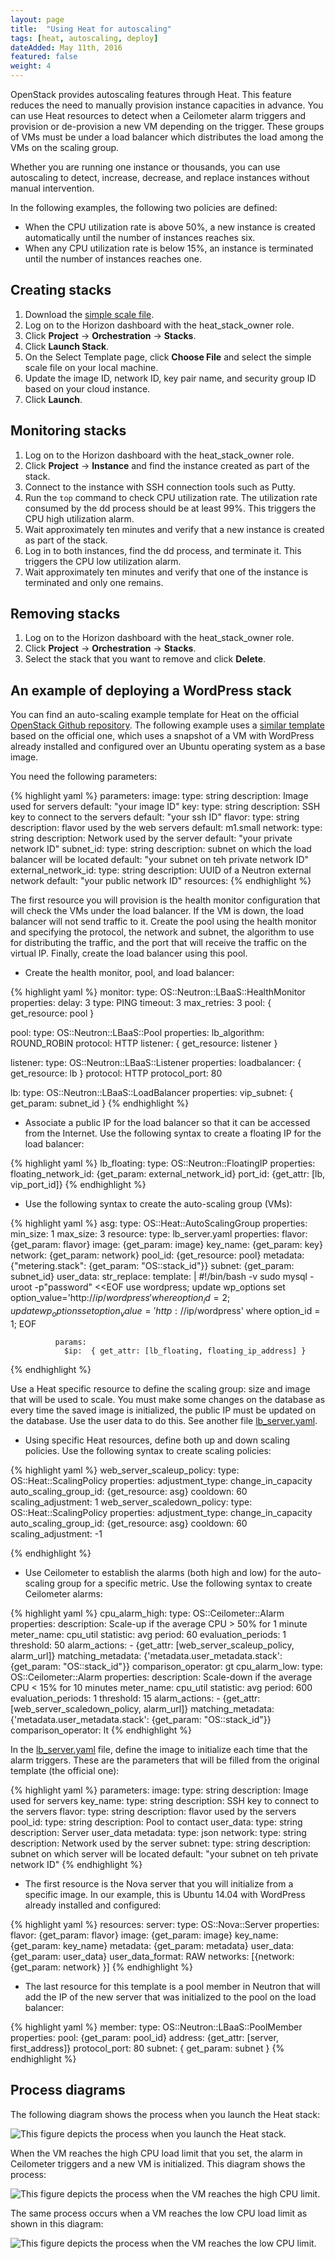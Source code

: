 ```yaml
---
layout: page
title:  "Using Heat for autoscaling"
tags: [heat, autoscaling, deploy]
dateAdded: May 11th, 2016
featured: false
weight: 4
---
```


OpenStack provides autoscaling features through Heat. This feature reduces the need to manually provision instance capacities in advance. You can use Heat resources to detect when a Ceilometer alarm triggers and provision or de-provision a new VM depending on the trigger. These groups of VMs must be under a load balancer which distributes the load among the VMs on the scaling group.

Whether you are running one instance or thousands, you can use autoscaling to detect, increase, decrease, and replace instances without manual intervention.

In the following examples, the following two policies are defined:

* When the CPU utilization rate is above 50%, a new instance is created automatically until the number of instances reaches six.
* When any CPU utilization rate is below 15%, an instance is terminated until the number of instances reaches one.

## Creating stacks
1. Download the [simple scale file](../simplescale.yaml).
2. Log on to the Horizon dashboard with the heat_stack_owner role.
3. Click **Project** -> **Orchestration** -> **Stacks**.
4. Click **Launch Stack**.
5. On the Select Template page, click **Choose File** and select the simple scale file on your local machine.
6. Update the image ID, network ID, key pair name, and security group ID based on your cloud instance.
7. Click **Launch**.

## Monitoring stacks
1. Log on to the Horizon dashboard with the heat_stack_owner role.
1. Click **Project** -> **Instance** and find the instance created as part of the stack.
1. Connect to the instance with SSH connection tools such as Putty.
1. Run the `top` command to check CPU utilization rate. The utilization rate consumed by the dd process should be at least 99%. This triggers the CPU high utilization alarm.
1. Wait approximately ten minutes and verify that a new instance is created as part of the stack.
1. Log in to both instances, find the dd process, and terminate it. This triggers the CPU low utilization alarm.
1. Wait approximately ten minutes and verify that one of the instance is terminated and only one remains.

## Removing stacks
1. Log on to the Horizon dashboard with the heat_stack_owner role.
1. Click **Project** -> **Orchestration** -> **Stacks**.
1. Select the stack that you want to remove and click **Delete**.

## An example of deploying a WordPress stack

You can find an auto-scaling example template for Heat on the official [OpenStack Github repository](https://github.com/openstack/heat-templates/tree/master/hot). 
The following example uses a [similar template](../autobalance_autoscaling.yaml) based on the official one, which uses a snapshot of a VM with WordPress already installed and configured over an Ubuntu operating system as a base image.

You need the following parameters:

{% highlight yaml %}
parameters:
  image:
    type: string
    description: Image used for servers
    default: "your image ID"
  key:
    type: string
    description: SSH key to connect to the servers
    default:  "your ssh ID"
  flavor:
    type: string
    description: flavor used by the web servers
    default: m1.small
  network:
    type: string
    description: Network used by the server
    default:  "your private network ID"
  subnet_id:
    type: string
    description: subnet on which the load balancer will be located
    default:  "your subnet on teh private network ID"
  external_network_id:
    type: string
    description: UUID of a Neutron external network
    default:  "your public network ID"
resources:
{% endhighlight %}

The first resource you will provision is the health monitor configuration that will check the VMs under the load balancer. If the VM is down, the load balancer will not send traffic to it. Create the pool using the health monitor and specifying the protocol, the network and subnet, the algorithm to use for distributing the traffic, and the port that will receive the traffic on the virtual IP. Finally, create the load balancer using this pool.

* Create the health monitor, pool, and load balancer:
	
{% highlight yaml %}
monitor:
  type: OS::Neutron::LBaaS::HealthMonitor
  properties:
    delay: 3
    type: PING
    timeout: 3
    max_retries: 3
    pool: { get_resource: pool }

pool:
  type: OS::Neutron::LBaaS::Pool
  properties:
    lb_algorithm: ROUND_ROBIN
    protocol: HTTP
    listener: { get_resource: listener }

listener:
  type: OS::Neutron::LBaaS::Listener
  properties:
    loadbalancer: { get_resource: lb }
    protocol: HTTP
    protocol_port: 80

lb:
  type: OS::Neutron::LBaaS::LoadBalancer
  properties:
    vip_subnet: { get_param:  subnet_id }
{% endhighlight %}

* Associate a public IP for the load balancer so that it can be accessed from the Internet. Use the following syntax to create a floating IP for the load balancer:

{% highlight yaml %}
lb_floating:
  type: OS::Neutron::FloatingIP
  properties:
    floating_network_id: {get_param: external_network_id}
    port_id: {get_attr: [lb, vip_port_id]}
{% endhighlight %}

* Use the following syntax to create the auto-scaling group (VMs):

{% highlight yaml %}
asg:
    type: OS::Heat::AutoScalingGroup
    properties:
      min_size: 1
      max_size: 3
      resource:
        type: lb_server.yaml
        properties:
          flavor: {get_param: flavor}
          image: {get_param: image}
          key_name: {get_param: key}
          network: {get_param: network}
          pool_id: {get_resource: pool}
          metadata: {"metering.stack": {get_param: "OS::stack_id"}}
          subnet: {get_param:  subnet_id}
          user_data:
            str_replace:
              template: |
                #!/bin/bash -v
                sudo mysql -uroot -p"password" <<EOF
                use wordpress;
                update wp_options set option_value='http://$ip/wordpress' where option_id = 2;
                update wp_options set option_value='http://$ip/wordpress' where option_id = 1;
                EOF

              params:
                $ip:  { get_attr: [lb_floating, floating_ip_address] }		
{% endhighlight %}

Use a Heat specific resource to define the scaling group: size and image that will be used to scale. You must make some changes on the database as every time the saved image is initialized, the public IP must be updated on the database. Use the user data to do this. See another file [lb_server.yaml](../lb_server.yaml).

* Using specific Heat resources, define both up and down scaling policies. Use the following syntax to create scaling policies:

{% highlight yaml %}
web_server_scaleup_policy:
    type: OS::Heat::ScalingPolicy
    properties:
      adjustment_type: change_in_capacity
      auto_scaling_group_id: {get_resource: asg}
      cooldown: 60
      scaling_adjustment: 1
web_server_scaledown_policy:
    type: OS::Heat::ScalingPolicy
    properties:
      adjustment_type: change_in_capacity
      auto_scaling_group_id: {get_resource: asg}
      cooldown: 60
      scaling_adjustment: -1

{% endhighlight %}

* Use Ceilometer to establish the alarms (both high and low) for the auto-scaling group for a specific metric. Use the following syntax to create Ceilometer alarms:

{% highlight yaml %}
 cpu_alarm_high:
    type: OS::Ceilometer::Alarm
    properties:
      description: Scale-up if the average CPU > 50% for 1 minute
      meter_name: cpu_util
      statistic: avg
      period: 60
      evaluation_periods: 1
      threshold: 50
      alarm_actions:
        - {get_attr: [web_server_scaleup_policy, alarm_url]}
      matching_metadata: {'metadata.user_metadata.stack': {get_param: "OS::stack_id"}}
      comparison_operator: gt
  cpu_alarm_low:
    type: OS::Ceilometer::Alarm
    properties:
      description: Scale-down if the average CPU < 15% for 10 minutes
      meter_name: cpu_util
      statistic: avg
      period: 600
      evaluation_periods: 1
      threshold: 15
      alarm_actions:
        - {get_attr: [web_server_scaledown_policy, alarm_url]}
      matching_metadata: {'metadata.user_metadata.stack': {get_param: "OS::stack_id"}}
      comparison_operator: lt
{% endhighlight %}


In the [lb_server.yaml](../lb_server.yaml) file, define the image to initialize each time that the alarm triggers. These are the parameters that will be filled from the original template (the official one):

{% highlight yaml %}
parameters:
  image:
    type: string
    description: Image used for servers
  key_name:
    type: string
    description: SSH key to connect to the servers
  flavor:
    type: string
    description: flavor used by the servers
  pool_id:
    type: string
    description: Pool to contact
  user_data:
    type: string
    description: Server user_data
  metadata:
    type: json
  network:
    type: string
    description: Network used by the server
  subnet:
    type: string
    description: subnet on which server will be located
    default:  "your subnet on teh private network ID"
{% endhighlight %}

* The first resource is the Nova server that you will initialize from a specific image. In our example, this is Ubuntu 14.04 with WordPress already installed and configured:

{% highlight yaml %}
resources:
  server:
    type: OS::Nova::Server
    properties:
      flavor: {get_param: flavor}
      image: {get_param: image}
      key_name: {get_param: key_name}
      metadata: {get_param: metadata}
      user_data: {get_param: user_data}
      user_data_format: RAW
      networks: [{network: {get_param: network} }]
{% endhighlight %}

* The last resource for this template is a pool member in Neutron that will add the IP of the new server that was initialized to the pool on the load balancer:

{% highlight yaml %}
member:
    type: OS::Neutron::LBaaS::PoolMember
    properties:
      pool: {get_param: pool_id}
      address: {get_attr: [server, first_address]}
      protocol_port: 80
      subnet: { get_param: subnet }
{% endhighlight %}
	
## Process diagrams
The following diagram shows the process when you launch the Heat stack:

![This figure depicts the process when you launch the Heat stack.]({{site.baseurl}}/img/auto-scale_1.png)

When the VM reaches the high CPU load limit that you set, the alarm in Ceilometer triggers and a new VM is initialized. This diagram shows the process:

![This figure depicts the process when the VM reaches the high CPU limit.]({{site.baseurl}}/img/auto-scale_2.png)

The same process occurs when a VM reaches the low CPU load limit as shown in this diagram:

![This figure depicts the process when the VM reaches the low CPU limit.]({{site.baseurl}}/img/auto-scale_3.png)
